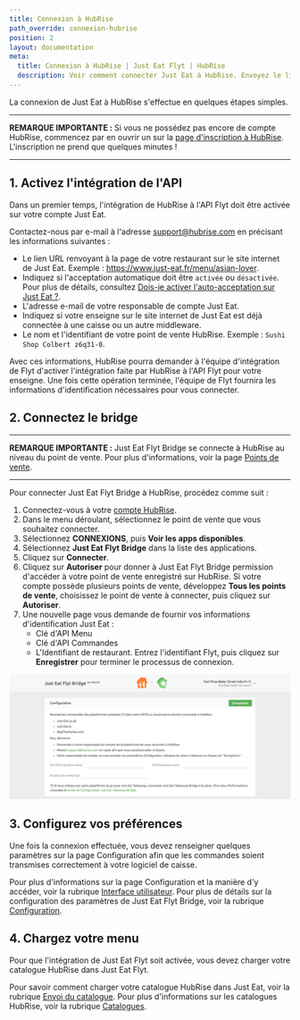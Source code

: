 ```yaml
---
title: Connexion à HubRise
path_override: connexion-hubrise
position: 2
layout: documentation
meta:
  title: Connexion à HubRise | Just Eat Flyt | HubRise
  description: Voir comment connecter Just Eat à HubRise. Envoyez le lien de votre page Just Eat à HubRise et suivez les quelques étapes pour vous connecter.
---
```


La connexion de Just Eat à HubRise s'effectue en quelques étapes simples.

---

**REMARQUE IMPORTANTE :** Si vous ne possédez pas encore de compte HubRise, commencez par en ouvrir un sur la [page d'inscription à HubRise](https://manager.hubrise.com/signup?locale=fr-FR). L'inscription ne prend que quelques minutes !

---

## 1. Activez l'intégration de l'API

Dans un premier temps, l'intégration de HubRise à l'API Flyt doit être activée sur votre compte Just Eat.

Contactez-nous par e-mail à l'adresse support@hubrise.com en précisant les informations suivantes :

- Le lien URL renvoyant à la page de votre restaurant sur le site internet de Just Eat. Exemple : https://www.just-eat.fr/menu/asian-lover.
- Indiquez si l'acceptation automatique doit être `activée` ou `désactivée`. Pour plus de détails, consultez [Dois-je activer l'auto-acceptation sur Just Eat ?](/apps/just-eat-flyt/faqs/auto-acceptation).
- L'adresse e-mail de votre responsable de compte Just Eat.
- Indiquez si votre enseigne sur le site internet de Just Eat est déjà connectée à une caisse ou un autre middleware.
- Le nom et l'identifiant de votre point de vente HubRise. Exemple : `Sushi Shop Colbert z6q31-0`.

Avec ces informations, HubRise pourra demander à l'équipe d'intégration de Flyt d'activer l'intégration faite par HubRise à l'API Flyt pour votre enseigne. Une fois cette opération terminée, l'équipe de Flyt fournira les informations d'identification nécessaires pour vous connecter.

## 2. Connectez le bridge

---

**REMARQUE IMPORTANTE :** Just Eat Flyt Bridge se connecte à HubRise au niveau du point de vente. Pour plus d'informations, voir la page [Points de vente](/docs/points-de-vente/).

---

Pour connecter Just Eat Flyt Bridge à HubRise, procédez comme suit :

1. Connectez-vous à votre [compte HubRise](https://manager.hubrise.com).
1. Dans le menu déroulant, sélectionnez le point de vente que vous souhaitez connecter.
1. Sélectionnez **CONNEXIONS**, puis **Voir les apps disponibles**.
1. Sélectionnez **Just Eat Flyt Bridge** dans la liste des applications.
1. Cliquez sur **Connecter**.
1. Cliquez sur **Autoriser** pour donner à Just Eat Flyt Bridge permission d'accéder à votre point de vente enregistré sur HubRise. Si votre compte possède plusieurs points de vente, développez **Tous les points de vente**, choisissez le point de vente à connecter, puis cliquez sur **Autoriser**.
1. Une nouvelle page vous demande de fournir vos informations d'identification Just Eat :
   - Clé d'API Menu
   - Clé d'API Commandes
   - L'Identifiant de restaurant. Entrez l'identifiant Flyt, puis cliquez sur **Enregistrer** pour terminer le processus de connexion.

![Page d'informations d'identification pour Just Eat Flyt Bridge](./images/001-just-eat-credentials.png)

## 3. Configurez vos préférences

Une fois la connexion effectuée, vous devez renseigner quelques paramètres sur la page Configuration afin que les commandes soient transmises correctement à votre logiciel de caisse.

Pour plus d'informations sur la page Configuration et la manière d'y accéder, voir la rubrique [Interface utilisateur](/apps/just-eat-flyt/interface-utilisateur#page-de-configuration). Pour plus de détails sur la configuration des paramètres de Just Eat Flyt Bridge, voir la rubrique [Configuration](/apps/just-eat-flyt/configuration).

## 4. Chargez votre menu

Pour que l'intégration de Just Eat Flyt soit activée, vous devez charger votre catalogue HubRise dans Just Eat Flyt.

Pour savoir comment charger votre catalogue HubRise dans Just Eat, voir la rubrique [Envoi du catalogue](/apps/just-eat-flyt/envoi-catalogue#envoi-du-catalogue). Pour plus d'informations sur les catalogues HubRise, voir la rubrique [Catalogues](/docs/catalogues/).
